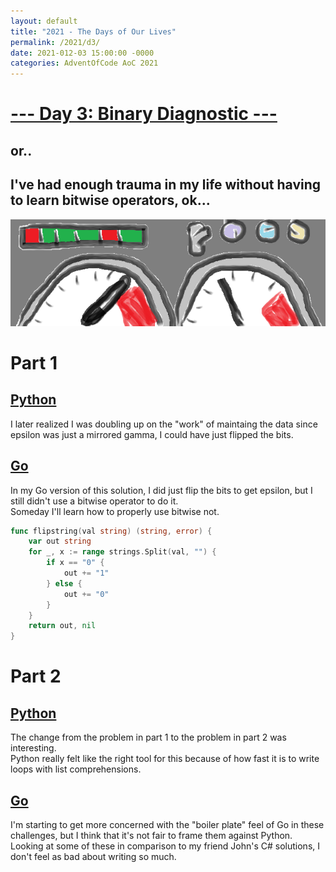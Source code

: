 ```yaml
---
layout: default
title: "2021 - The Days of Our Lives"
permalink: /2021/d3/
date: 2021-012-03 15:00:00 -0000
categories: AdventOfCode AoC 2021
---
```

# [--- Day 3: Binary Diagnostic ---](https://adventofcode.com/2021/day/3)
## or..
## I've had enough trauma in my life without having to learn bitwise operators, ok...
![one art please](/docs/assets/img/guages.png)
# Part 1

## [Python](https://github.com/aaronlael/AoC-2021/blob/master/AoC_2021_D3P1.py)

I later realized I was doubling up on the "work" of maintaing the data since epsilon was just a mirrored gamma, I could have just flipped the bits.

## [Go](https://github.com/aaronlael/AoC-2021-Go/blob/master/aoc_2021_d3p1.go)

In my Go version of this solution, I did just flip the bits to get epsilon, but I still didn't use a bitwise operator to do it.  
Someday I'll learn how to properly use bitwise not.
```go
func flipstring(val string) (string, error) {
	var out string
	for _, x := range strings.Split(val, "") {
		if x == "0" {
			out += "1"
		} else {
			out += "0"
		}
	}
	return out, nil
}
```

# Part 2

## [Python](https://github.com/aaronlael/AoC-2021/blob/master/AoC_2021_D3P2.py)

The change from the problem in part 1 to the problem in part 2 was interesting.  
Python really felt like the right tool for this because of how fast it is to write loops with list comprehensions.

## [Go](https://github.com/aaronlael/AoC-2021-Go/blob/master/aoc_2021_d3p2.go)

I'm starting to get more concerned with the "boiler plate" feel of Go in these challenges, but I think that it's not fair to frame them against Python.
Looking at some of these in comparison to my friend John's C# solutions, I don't feel as bad about writing so much.



